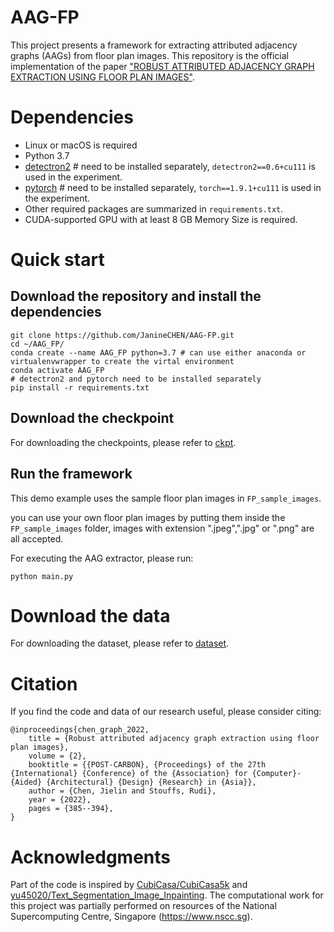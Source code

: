 # AAG-FP
This project presents a framework for extracting attributed adjacency graphs (AAGs) from floor plan images. This repository is the official implementation of the paper <a href="https://caadria2022.org/wp-content/uploads/2022/04/42-1.pdf">"ROBUST ATTRIBUTED ADJACENCY GRAPH EXTRACTION USING FLOOR PLAN IMAGES"<a>.

# Dependencies
- Linux or macOS is required
- Python 3.7
- <a href="https://detectron2.readthedocs.io/en/latest/tutorials/install.html">detectron2<a> # need to be installed separately, `detectron2==0.6+cu111` is used in the experiment.
- <a href="https://pytorch.org/">pytorch<a> # need to be installed separately, `torch==1.9.1+cu111` is used in the experiment.
- Other required packages are summarized in `requirements.txt`.
- CUDA-supported GPU with at least 8 GB Memory Size is required.

# Quick start
## Download the repository and install the dependencies 
```
git clone https://github.com/JanineCHEN/AAG-FP.git 
cd ~/AAG_FP/
conda create --name AAG_FP python=3.7 # can use either anaconda or virtualenvwrapper to create the virtal environment
conda activate AAG_FP
# detectron2 and pytorch need to be installed separately
pip install -r requirements.txt
```
  
## Download the checkpoint
For downloading the checkpoints, please refer to <a href="https://github.com/JanineCHEN/AAG-FP/tree/main/ckpt">ckpt</a>.

## Run the framework
This demo example uses the sample floor plan images in `FP_sample_images`.

you can use your own floor plan images by putting them inside the `FP_sample_images` folder, images with extension ".jpeg",".jpg" or ".png" are all accepted.

For executing the AAG extractor, please run:
```
python main.py
```

# Download the data
For downloading the dataset, please refer to <a href="https://github.com/JanineCHEN/AAG-FP/tree/main/dataset">dataset</a>.

# Citation
If you find the code and data of our research useful, please consider citing:
```
@inproceedings{chen_graph_2022,
	title = {Robust attributed adjacency graph extraction using floor plan images},
	volume = {2},
	booktitle = {{POST-CARBON}, {Proceedings} of the 27th {International} {Conference} of the {Association} for {Computer}-{Aided} {Architectural} {Design} {Research} in {Asia}},
	author = {Chen, Jielin and Stouffs, Rudi},
	year = {2022},
	pages = {385--394},
}
```

# Acknowledgments
Part of the code is inspired by <a href="https://github.com/CubiCasa/CubiCasa5k">CubiCasa/CubiCasa5k</a> and <a href="https://github.com/yu45020/Text_Segmentation_Image_Inpainting">yu45020/Text_Segmentation_Image_Inpainting</a>. The computational work for this project was partially performed on resources of the National Supercomputing Centre, Singapore (https://www.nscc.sg).
